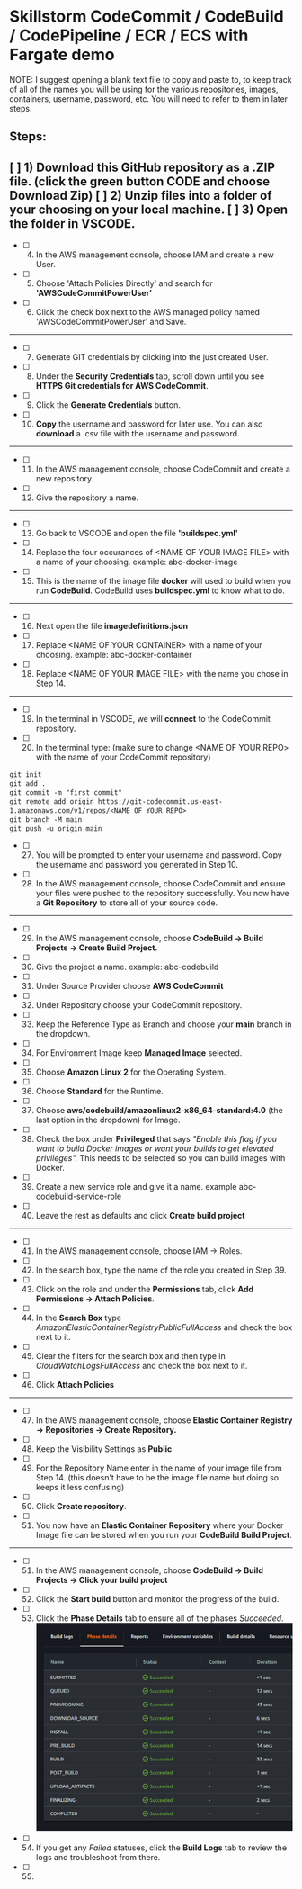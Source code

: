 # Skillstorm CodeCommit / CodeBuild / CodePipeline / ECR / ECS with Fargate demo

NOTE: I suggest opening a blank text file to copy and paste to, to keep track of all of the names you will be using for the various repositories, images, containers, username, password, etc. You will need to refer to them in later steps.

## Steps:

 [ ] 1) Download this GitHub repository as a .ZIP file. (click the green button **CODE** and choose **Download Zip**)
 [ ] 2) Unzip files into a folder of your choosing on your local machine.
 [ ] 3) Open the folder in VSCODE.
-----------------------------------------------------------------------------------------------------------------------------------------
- [ ] 4) In the AWS management console, choose IAM and create a new User.
- [ ] 5) Choose 'Attach Policies Directly' and search for **'AWSCodeCommitPowerUser'**
- [ ] 6) Click the check box next to the AWS managed policy named 'AWSCodeCommitPowerUser' and Save.
-----------------------------------------------------------------------------------------------------------------------------------------
- [ ] 7) Generate GIT credentials by clicking into the just created User.
- [ ] 8) Under the **Security Credentials** tab, scroll down until you see **HTTPS Git credentials for AWS CodeCommit**.
- [ ] 9) Click the **Generate Credentials** button.
- [ ] 10) **Copy** the username and password for later use. You can also **download** a .csv file with the username and password.
-----------------------------------------------------------------------------------------------------------------------------------------
- [ ] 11) In the AWS management console, choose CodeCommit and create a new repository.
- [ ] 12) Give the repository a name.
-----------------------------------------------------------------------------------------------------------------------------------------
- [ ] 13) Go back to VSCODE and open the file **'buildspec.yml'**
- [ ] 14) Replace the four occurances of \<NAME OF YOUR IMAGE FILE\> with a name of your choosing. example: abc-docker-image
- [ ] 15) This is the name of the image file **docker** will used to build when you run **CodeBuild**. CodeBuild uses **buildspec.yml** to know what to do.
-----------------------------------------------------------------------------------------------------------------------------------------
- [ ] 16) Next open the file **imagedefinitions.json**
- [ ] 17) Replace \<NAME OF YOUR CONTAINER\> with a name of your choosing. example: abc-docker-container
- [ ] 18) Replace \<NAME OF YOUR IMAGE FILE\> with the name you chose in Step 14.
-----------------------------------------------------------------------------------------------------------------------------------------
- [ ] 19) In the terminal in VSCODE, we will **connect** to the CodeCommit repository.
- [ ] 20) In the terminal type: (make sure to change \<NAME OF YOUR REPO\> with the name of your CodeCommit repository)
```
git init
git add .
git commit -m "first commit"
git remote add origin https://git-codecommit.us-east-1.amazonaws.com/v1/repos/<NAME OF YOUR REPO>
git branch -M main
git push -u origin main
```
- [ ] 27) You will be prompted to enter your username and password.  Copy the username and password you generated in Step 10.
- [ ] 28) In the AWS management console, choose CodeCommit and ensure your files were pushed to the repository successfully. You now have a **Git Repository** to store all of your source code.
-----------------------------------------------------------------------------------------------------------------------------------------
- [ ] 29) In the AWS management console, choose **CodeBuild -> Build Projects -> Create Build Project.**
- [ ] 30) Give the project a name. example: abc-codebuild
- [ ] 31) Under Source Provider choose **AWS CodeCommit**
- [ ] 32) Under Repository choose your CodeCommit repository.
- [ ] 33) Keep the Reference Type as Branch and choose your **main** branch in the dropdown.
- [ ] 34) For Environment Image keep **Managed Image** selected.
- [ ] 35) Choose **Amazon Linux 2** for the Operating System.
- [ ] 36) Choose **Standard** for the Runtime.
- [ ] 37) Choose **aws/codebuild/amazonlinux2-x86_64-standard:4.0** (the last option in the dropdown) for Image.
- [ ] 38) Check the box under **Privileged** that says *"Enable this flag if you want to build Docker images or want your builds to get elevated privileges".* This needs to be selected so you can build images with Docker.
- [ ] 39) Create a new service role and give it a name. example abc-codebuild-service-role
- [ ] 40) Leave the rest as defaults and click **Create build project**
-----------------------------------------------------------------------------------------------------------------------------------------
- [ ] 41) In the AWS management console, choose IAM -> Roles.
- [ ] 42) In the search box, type the name of the role you created in Step 39.
- [ ] 43) Click on the role and under the **Permissions** tab, click **Add Permissions -> Attach Policies**.
- [ ] 44) In the **Search Box** type *AmazonElasticContainerRegistryPublicFullAccess* and check the box next to it.
- [ ] 45) Clear the filters for the search box and then type in *CloudWatchLogsFullAccess* and check the box next to it.
- [ ] 46) Click **Attach Policies**
-----------------------------------------------------------------------------------------------------------------------------------------
- [ ] 47) In the AWS management console, choose **Elastic Container Registry -> Repositories -> Create Repository.**
- [ ] 48) Keep the Visibility Settings as **Public**
- [ ] 49) For the Repository Name enter in the name of your image file from Step 14. (this doesn't have to be the image file name but doing so keeps it less confusing)
- [ ] 50) Click **Create repository**.
- [ ] 51) You now have an **Elastic Container Repository** where your Docker Image file can be stored when you run your **CodeBuild Build Project**.
-----------------------------------------------------------------------------------------------------------------------------------------
- [ ] 51) In the AWS management console, choose **CodeBuild -> Build Projects -> Click your build project**
- [ ] 52) Click the **Start build** button and monitor the progress of the build.
- [ ] 53) Click the **Phase Details** tab to ensure all of the phases *Succeeded*.
![CodeBuild Phase Details](https://github.com/jonjay80/skillstorm-codebuild-ECS/blob/main/images/CodeBuildPhaseDetailsCapture.PNG)
- [ ] 54) If you get any *Failed* statuses, click the **Build Logs** tab to review the logs and troubleshoot from there.
- [ ] 55) 
